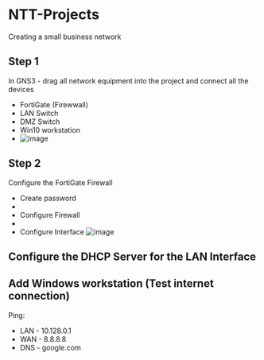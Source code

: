 # NTT-Projects

Creating a small business network

## Step 1
In GNS3 - drag all network equipment into the project and connect all the devices
- FortiGate (Firewwall)
- LAN Switch
- DMZ Switch
- Win10 workstation
- ![image](https://github.com/MichaelGarcia1011/NTT-Projects/assets/150825876/0a4ec1ef-8253-4f47-8916-29dd4c1a6ce5)






## Step 2
Configure the FortiGate Firewall
- Create password
- 
- Configure Firewall
- 
- Configure Interface
![image](https://github.com/MichaelGarcia1011/NTT-Projects/assets/150825876/8e606943-00d0-4283-ba1c-cd1d48879ed2)

## Configure the DHCP Server for the LAN Interface






## Add Windows workstation (Test internet connection)
Ping:
- LAN - 10.128.0.1
- WAN - 8.8.8.8
- DNS - google.com






